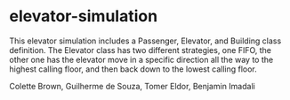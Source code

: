 # elevator-simulation

This elevator simulation includes a Passenger, Elevator, and Building class definition. The Elevator class has two different strategies, one FIFO, the other one has the elevator move in a specific direction all the way to the highest calling floor, and then back down to the lowest calling floor.

Colette Brown, Guilherme de Souza, Tomer Eldor, Benjamin Imadali
